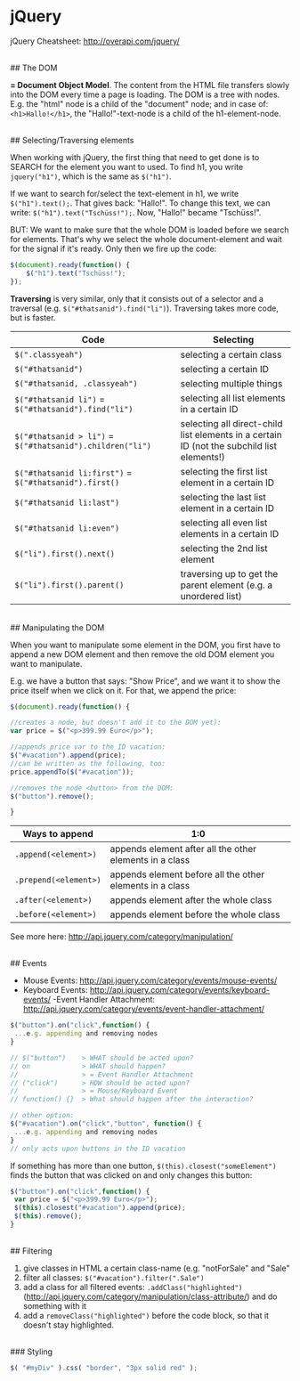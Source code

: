 # jQuery

jQuery Cheatsheet: http://overapi.com/jquery/

<br>
## The DOM

**= Document Object Model**.
The content from the HTML file transfers slowly into the DOM every time a page is loading.
The DOM is a tree with nodes. E.g. the "html" node is a child of the "document" node; and in case of: ``<h1>Hallo!</h1>``, the "Hallo!"-text-node is a child of the h1-element-node.

<br>
## Selecting/Traversing elements

When working with jQuery, the first thing that need to get done is to SEARCH for the element you want to used. To find h1, you write ``jquery("h1")``, which is the same as ``$("h1")``.

If we want to search for/select the text-element in h1, we write ``$("h1").text();``. That gives back: "Hallo!". To change this text, we can write: ``$("h1").text("Tschüss!");``. Now, "Hallo!" became "Tschüss!".

BUT: We want to make sure that the whole DOM is loaded before we search for elements. That's why we select the whole document-element and wait for the signal if it's ready. Only then we fire up the code:

```javascript
$(document).ready(function() {
    $("h1").text("Tschüss!");
});
```
**Traversing** is very similar, only that it consists out of a selector and a traversal (e.g. ``$("#thatsanid").find("li")``). Traversing takes more code, but is faster.



| Code | Selecting |
| --- | --- |
| ``$(".classyeah")``  | selecting a certain class |
| ``$("#thatsanid")`` | selecting a certain ID |
| ``$("#thatsanid, .classyeah")`` | selecting multiple things |
| ``$("#thatsanid li")`` = ``$("#thatsanid").find("li")``| selecting all list elements in a certain ID |
| ``$("#thatsanid > li")`` = ``$("#thatsanid").children("li")``  | selecting all direct-child list elements in a certain ID (not the subchild list elements!) |
| ``$("#thatsanid li:first")`` = ``$("#thatsanid").first()`` | selecting the first list element in a certain ID |
| ``$("#thatsanid li:last")`` | selecting the last list element in a certain ID |
| ``$("#thatsanid li:even")`` | selecting all even list elements in a certain ID |
| ``$("li").first().next()`` | selecting the 2nd list element
| ``$("li").first().parent()`` | traversing up to get the parent element (e.g. a unordered list)

<br>
## Manipulating the DOM

When you want to manipulate some element in the DOM, you first have to append a new DOM element and then remove the old DOM element you want to manipulate.

E.g. we have a button that says: "Show Price", and we want it to show the price itself when we click on it.
For that, we append the price:

```javascript
$(document).ready(function() {

//creates a node, but doesn't add it to the DOM yet):
var price = $("<p>399.99 Euro</p>");

//appends price var to the ID vacation:
$("#vacation").append(price);
//can be written as the following, too:
price.appendTo($("#vacation"));

//removes the node <button> from the DOM:
$("button").remove();

}
```

| Ways to append | 1:0 |
| -- | -- |
| ``.append(<element>)`` | appends element after all the other elements in a class |
| ``.prepend(<element>)`` | appends element before all the other elements in a class |
| ``.after(<element>)`` | appends element after the whole class |
| ``.before(<element>)`` | appends element before the whole class |
See more here: http://api.jquery.com/category/manipulation/

<br>
## Events

- Mouse Events: http://api.jquery.com/category/events/mouse-events/
- Keyboard Events: http://api.jquery.com/category/events/keyboard-events/
-Event Handler Attachment: http://api.jquery.com/category/events/event-handler-attachment/

```javascript
$("button").on("click",function() {
 ...e.g. appending and removing nodes
}

// $("button")    > WHAT should be acted upon?
// on             > WHAT should happen?
//                > = Event Handler Attachment
// ("click")      > HOW should be acted upon?
//                > = Mouse/Keyboard Event
// function() {}  > What should happen after the interaction?

// other option:
$("#vacation").on("click","button", function() {
 ...e.g. appending and removing nodes
}
// only acts upon buttons in the ID vacation
```

If something has more than one button, ``$(this).closest("someElement")`` finds the button that was clicked on and only changes this button:

```javascript
$("button").on("click",function() {
 var price = $("<p>399.99 Euro</p>");
 $(this).closest("#vacation").append(price);
 $(this).remove();
}

```
<bR>
## Filtering

1. give classes in HTML a certain class-name (e.g. "notForSale" and "Sale"
2. filter all classes: ``$("#vacation").filter(".Sale")``
3. add a class for all filtered events: ``.addClass("highlighted")`` (http://api.jquery.com/category/manipulation/class-attribute/) and do something with it
4. add a ``removeClass("highlighted")`` before the code block, so that it doesn't stay highlighted.

<br>
### Styling

```javascript
$( "#myDiv" ).css( "border", "3px solid red" );
```
